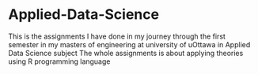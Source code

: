 # Applied-Data-Science
This is the assignments I have done in my journey through the first semester in my masters of engineering at university of uOttawa in Applied Data Science subject The whole assignments is about applying theories using R programming language 
